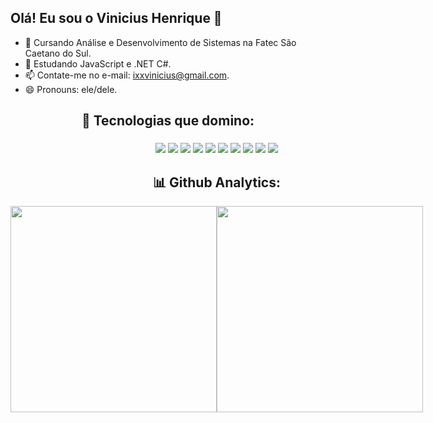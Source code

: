 ## Olá! Eu sou o Vinicius Henrique 👋

- 🔭 Cursando Análise e Desenvolvimento de Sistemas na Fatec São Caetano do Sul.
- 🌱 Estudando JavaScript e .NET C#.
- 📫 Contate-me no e-mail: ixxvinicius@gmail.com.
- 😄 Pronouns: ele/dele.


 <h2 align="center"> 🔧 Tecnologias que domino:</h2>
 <h3></h3><div style="display:flex; justify-content:space-beetwen;">
 <div align="center">
  
 <img src="https://img.shields.io/badge/.NET-4223d6?style=for-the-badge&logo=.NET&logoColor=white">
 <img src="https://img.shields.io/badge/C%23-008000?style=for-the-badge&logo=Csharp&logoColor=white">
  <img src="https://img.shields.io/badge/React-20232A?style=for-the-badge&logo=react&logoColor=61DAFB">
 <img src="https://img.shields.io/badge/JavaScript-F7DF1E?style=for-the-badge&logo=javascript&logoColor=black">
 <img src="https://img.shields.io/badge/HTML5-E34F26?style=for-the-badge&logo=html5&logoColor=white">
 <img src="https://img.shields.io/badge/CSS3-1572B6?style=for-the-badge&logo=css3&logoColor=white">
  <img src="https://img.shields.io/badge/Bulma-FFFFFF?style=for-the-badge&logo=Bulma&logoColor=00CED1">
 
  <img src="https://img.shields.io/badge/Sass-CC6699?style=for-the-badge&logo=sass&logoColor=white">
 <img src="https://img.shields.io/badge/GitHub-100000?style=for-the-badge&logo=github&logoColor=white">
  <img src="https://img.shields.io/badge/Sql%20Server-CC2927?style=for-the-badge&logo=microsoft-sql-server&logoColor=white">
  
   <h2 align="center"> 📊 Github Analytics:</h2>
  <div style="display:flex; justify-content:space-beetwen;">
  <img width="330em" align="center" src="https://github-readme-stats.vercel.app/api?username=VinihGV&show_icons=true&theme=tokyonight">
  <img width="330em" align="center" src="https://github-readme-stats.vercel.app/api/top-langs/?username=VinihGV&layout=compact&theme=tokyonight">

 <div/>

